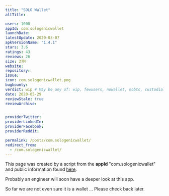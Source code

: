```yaml
---
title: "SOLO Wallet"
altTitle: 

users: 1000
appId: com.sologenicwallet
launchDate: 
latestUpdate: 2020-03-07
apkVersionName: "1.4.1"
stars: 3.6
ratings: 43
reviews: 26
size: 27M
website: 
repository: 
issue: 
icon: com.sologenicwallet.png
bugbounty: 
verdict: wip # May be any of: wip, fewusers, nowallet, nobtc, custodial, nosource, nonverifiable, verifiable, bounty, defunct
date: 2020-05-29
reviewStale: true
reviewArchive:


providerTwitter: 
providerLinkedIn: 
providerFacebook: 
providerReddit: 

permalink: /posts/com.sologenicwallet/
redirect_from:
  - /com.sologenicwallet/
---
```



This page was created by a script from the **appId** "com.sologenicwallet" and public
information found
[here](https://play.google.com/store/apps/details?id=com.sologenicwallet).

Probably an engineer will soon have a deeper look at this app.

So far we are not even sure it is a wallet ... Please check back later.